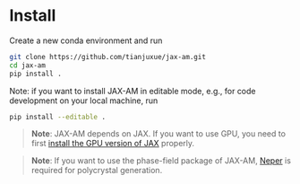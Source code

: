 # Install

<!-- Before installing JAX-AM, please ensure that you have an updated and upgraded pip version.

JAX-AM is on [PyPI](https://pypi.org/project/jax-am/) so you can install it by

```bash
pip install jax-am
```
 -->

Create a new conda environment and run

```bash
git clone https://github.com/tianjuxue/jax-am.git
cd jax-am
pip install .
```

Note: if you want to install JAX-AM in editable mode, e.g., for code development on your local machine, run
```bash
pip install --editable .
```

>**Note**: JAX-AM depends on JAX. If you want to use GPU, you need to first [install the GPU version of JAX](https://github.com/google/jax#installation) properly.

>**Note**: If you want to use the phase-field package of JAX-AM, [Neper](https://neper.info/) is required for polycrystal generation.




 
 


 